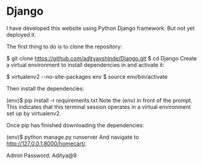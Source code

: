 # Django
I have developed this website using Python Django framework. But not yet deployed it.

The first thing to do is to clone the repository:

$ git clone https://github.com/adityavshinde/Django.git $ cd Django Create a virtual environment to install dependencies in and activate it:

$ virtualenv2 --no-site-packages env $ source env/bin/activate

Then install the dependencies:

(env)$ pip install -r requirements.txt Note the (env) in front of the prompt. This indicates that this terminal session operates in a virtual environment set up by virtualenv2.

Once pip has finished downloading the dependencies:

(env)$ python manage.py runserver And navigate to http://127.0.0.1:8000/homecart/.

Admin Password: Aditya@9
